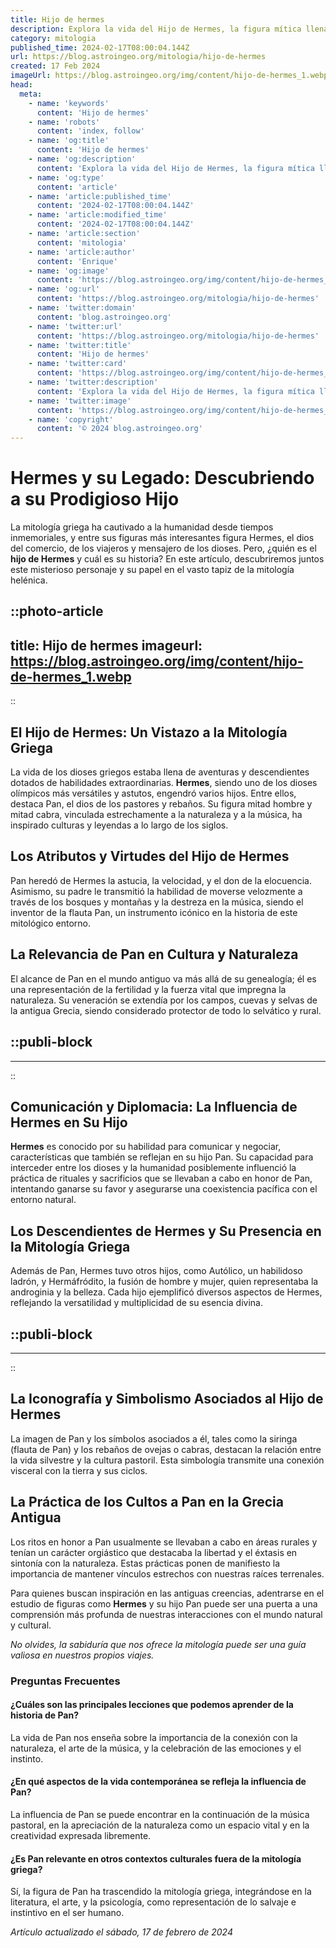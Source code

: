```yaml
---
title: Hijo de hermes
description: Explora la vida del Hijo de Hermes, la figura mítica llena de astucia y destreza. Sumérgete en sus legendarias aventuras y legado.
category: mitologia
published_time: 2024-02-17T08:00:04.144Z
url: https://blog.astroingeo.org/mitologia/hijo-de-hermes
created: 17 Feb 2024
imageUrl: https://blog.astroingeo.org/img/content/hijo-de-hermes_1.webp
head:
  meta:
    - name: 'keywords'
      content: 'Hijo de hermes'
    - name: 'robots'
      content: 'index, follow'
    - name: 'og:title'
      content: 'Hijo de hermes'
    - name: 'og:description'
      content: 'Explora la vida del Hijo de Hermes, la figura mítica llena de astucia y destreza. Sumérgete en sus legendarias aventuras y legado.'
    - name: 'og:type'
      content: 'article'
    - name: 'article:published_time'
      content: '2024-02-17T08:00:04.144Z'
    - name: 'article:modified_time'
      content: '2024-02-17T08:00:04.144Z'
    - name: 'article:section'
      content: 'mitologia'
    - name: 'article:author'
      content: 'Enrique'
    - name: 'og:image'
      content: 'https://blog.astroingeo.org/img/content/hijo-de-hermes_1.webp'
    - name: 'og:url'
      content: 'https://blog.astroingeo.org/mitologia/hijo-de-hermes'
    - name: 'twitter:domain'
      content: 'blog.astroingeo.org'
    - name: 'twitter:url'
      content: 'https://blog.astroingeo.org/mitologia/hijo-de-hermes'
    - name: 'twitter:title'
      content: 'Hijo de hermes'
    - name: 'twitter:card'
      content: 'https://blog.astroingeo.org/img/content/hijo-de-hermes_1.webp'
    - name: 'twitter:description'
      content: 'Explora la vida del Hijo de Hermes, la figura mítica llena de astucia y destreza. Sumérgete en sus legendarias aventuras y legado.'
    - name: 'twitter:image'
      content: 'https://blog.astroingeo.org/img/content/hijo-de-hermes_1.webp'
    - name: 'copyright'
      content: '© 2024 blog.astroingeo.org'
---
```

# Hermes y su Legado: Descubriendo a su Prodigioso Hijo

La mitología griega ha cautivado a la humanidad desde tiempos inmemoriales, y entre sus figuras más interesantes figura Hermes, el dios del comercio, de los viajeros y mensajero de los dioses. Pero, ¿quién es el **hijo de Hermes** y cuál es su historia? En este artículo, descubriremos juntos este misterioso personaje y su papel en el vasto tapiz de la mitología helénica.


::photo-article
---
title: Hijo de hermes
imageurl: https://blog.astroingeo.org/img/content/hijo-de-hermes_1.webp
---
::


## El Hijo de Hermes: Un Vistazo a la Mitología Griega

La vida de los dioses griegos estaba llena de aventuras y descendientes dotados de habilidades extraordinarias. **Hermes**, siendo uno de los dioses olímpicos más versátiles y astutos, engendró varios hijos. Entre ellos, destaca Pan, el dios de los pastores y rebaños. Su figura mitad hombre y mitad cabra, vinculada estrechamente a la naturaleza y a la música, ha inspirado culturas y leyendas a lo largo de los siglos.

## Los Atributos y Virtudes del Hijo de Hermes

Pan heredó de Hermes la astucia, la velocidad, y el don de la elocuencia. Asimismo, su padre le transmitió la habilidad de moverse velozmente a través de los bosques y montañas y la destreza en la música, siendo el inventor de la flauta Pan, un instrumento icónico en la historia de este mitológico entorno.

## La Relevancia de Pan en Cultura y Naturaleza

El alcance de Pan en el mundo antiguo va más allá de su genealogía; él es una representación de la fertilidad y la fuerza vital que impregna la naturaleza. Su veneración se extendía por los campos, cuevas y selvas de la antigua Grecia, siendo considerado protector de todo lo selvático y rural.


  ::publi-block
  ---
  ---
  ::
  
  
## Comunicación y Diplomacia: La Influencia de Hermes en Su Hijo

**Hermes** es conocido por su habilidad para comunicar y negociar, características que también se reflejan en su hijo Pan. Su capacidad para interceder entre los dioses y la humanidad posiblemente influenció la práctica de rituales y sacrificios que se llevaban a cabo en honor de Pan, intentando ganarse su favor y asegurarse una coexistencia pacífica con el entorno natural.

## Los Descendientes de Hermes y Su Presencia en la Mitología Griega

Además de Pan, Hermes tuvo otros hijos, como Autólico, un habilidoso ladrón, y Hermáfródito, la fusión de hombre y mujer, quien representaba la androginia y la belleza. Cada hijo ejemplificó diversos aspectos de Hermes, reflejando la versatilidad y multiplicidad de su esencia divina.


  ::publi-block
  ---
  ---
  ::
  
  
## La Iconografía y Simbolismo Asociados al Hijo de Hermes

La imagen de Pan y los símbolos asociados a él, tales como la siringa (flauta de Pan) y los rebaños de ovejas o cabras, destacan la relación entre la vida silvestre y la cultura pastoril. Esta simbología transmite una conexión visceral con la tierra y sus ciclos.

## La Práctica de los Cultos a Pan en la Grecia Antigua

Los ritos en honor a Pan usualmente se llevaban a cabo en áreas rurales y tenían un carácter orgiástico que destacaba la libertad y el éxtasis en sintonía con la naturaleza. Estas prácticas ponen de manifiesto la importancia de mantener vínculos estrechos con nuestras raíces terrenales.

Para quienes buscan inspiración en las antiguas creencias, adentrarse en el estudio de figuras como **Hermes** y su hijo Pan puede ser una puerta a una comprensión más profunda de nuestras interacciones con el mundo natural y cultural. 

_No olvides, la sabiduría que nos ofrece la mitología puede ser una guía valiosa en nuestros propios viajes._

### Preguntas Frecuentes

#### ¿Cuáles son las principales lecciones que podemos aprender de la historia de Pan?
La vida de Pan nos enseña sobre la importancia de la conexión con la naturaleza, el arte de la música, y la celebración de las emociones y el instinto.

#### ¿En qué aspectos de la vida contemporánea se refleja la influencia de Pan?
La influencia de Pan se puede encontrar en la continuación de la música pastoral, en la apreciación de la naturaleza como un espacio vital y en la creatividad expresada libremente.

#### ¿Es Pan relevante en otros contextos culturales fuera de la mitología griega?
Sí, la figura de Pan ha trascendido la mitología griega, integrándose en la literatura, el arte, y la psicología, como representación de lo salvaje e instintivo en el ser humano.

_Artículo actualizado el sábado, 17 de febrero de 2024_